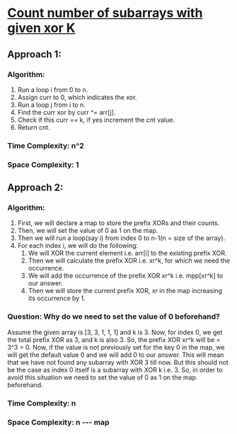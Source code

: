 # [Count number of subarrays with given xor K](https://www.geeksforgeeks.org/problems/count-subarray-with-given-xor/1)

## Approach 1:

### Algorithm:

1. Run a loop i from 0 to n.
2. Assign curr to 0, which indicates the xor.
3. Run a loop j from i to n.
4. Find the curr xor by curr ^= arr[j].
5. Check if this curr == k, if yes increment the cnt value.
6. Return cnt.

### Time Complexity: n^2

### Space Complexity: 1


## Approach 2:

### Algorithm:

1. First, we will declare a map to store the prefix XORs and their counts.
2. Then, we will set the value of 0 as 1 on the map.
3. Then we will run a loop(say i) from index 0 to n-1(n = size of the array).
4. For each index i, we will do the following:
    1. We will XOR the current element i.e. arr[i] to the existing prefix XOR.
    2. Then we will calculate the prefix XOR i.e. xr^k, for which we need the occurrence.
    3. We will add the occurrence of the prefix XOR xr^k i.e. mpp[xr^k] to our answer.
    4. Then we will store the current prefix XOR, xr in the map increasing its occurrence by 1.

### Question: Why do we need to set the value of 0 beforehand?
Assume the given array is [3, 3, 1, 1, 1] and k is 3. Now, for index 0, we get the total prefix XOR as 3, and k is also 3. So, the prefix XOR xr^k will be = 3^3 = 0. Now, if the value is not previously set for the key 0 in the map, we will get the default value 0 and we will add 0 to our answer. This will mean that we have not found any subarray with XOR 3 till now. But this should not be the case as index 0 itself is a subarray with XOR k i.e. 3.
So, in order to avoid this situation we need to set the value of 0 as 1 on the map beforehand.

### Time Complexity: n

### Space Complexity: n --- map
